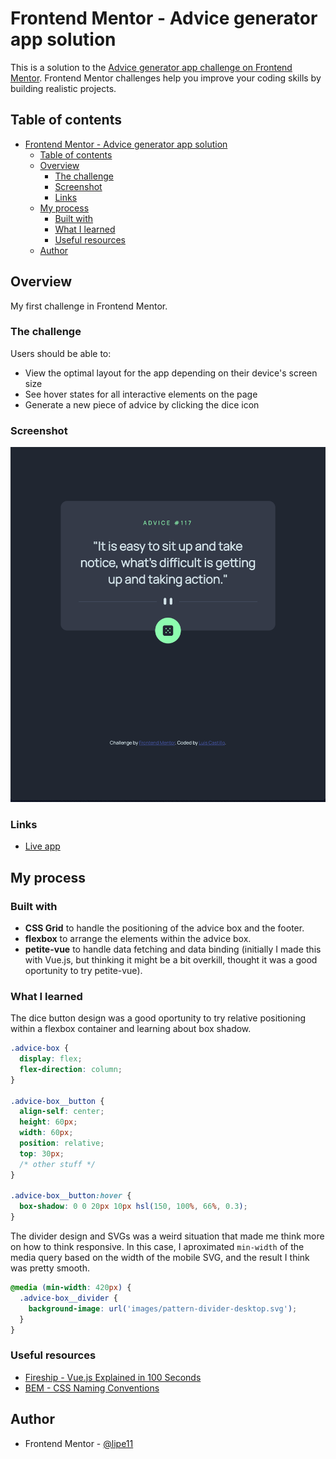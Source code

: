 # Frontend Mentor - Advice generator app solution

This is a solution to the [Advice generator app challenge on Frontend Mentor](https://www.frontendmentor.io/challenges/advice-generator-app-QdUG-13db). Frontend Mentor challenges help you improve your coding skills by building realistic projects.

## Table of contents

- [Frontend Mentor - Advice generator app solution](#frontend-mentor---advice-generator-app-solution)
  - [Table of contents](#table-of-contents)
  - [Overview](#overview)
    - [The challenge](#the-challenge)
    - [Screenshot](#screenshot)
    - [Links](#links)
  - [My process](#my-process)
    - [Built with](#built-with)
    - [What I learned](#what-i-learned)
    - [Useful resources](#useful-resources)
  - [Author](#author)

## Overview

My first challenge in Frontend Mentor.

### The challenge

Users should be able to:

- View the optimal layout for the app depending on their device's screen size
- See hover states for all interactive elements on the page
- Generate a new piece of advice by clicking the dice icon

### Screenshot

![](./screenshot.png)

### Links

- [Live app](https://lipe11.github.io/advice-generator-app/)

## My process

### Built with

- **CSS Grid** to handle the positioning of the advice box and the footer.
- **flexbox** to arrange the elements within the advice box.
- **petite-vue** to handle data fetching and data binding (initially I made this with Vue.js, but thinking it might be a bit overkill, thought it was a good oportunity to try petite-vue).

### What I learned

The dice button design was a good oportunity to try relative positioning within a flexbox container and learning about box shadow.

```css
.advice-box {
  display: flex;
  flex-direction: column;
}

.advice-box__button {
  align-self: center;
  height: 60px;
  width: 60px;
  position: relative;
  top: 30px;
  /* other stuff */
}

.advice-box__button:hover {
  box-shadow: 0 0 20px 10px hsl(150, 100%, 66%, 0.3);
}
```

The divider design and SVGs was a weird situation that made me think more on how to think responsive. In this case, I aproximated `min-width` of the media query based on the width of the mobile SVG, and the result I think was pretty smooth.

```css
@media (min-width: 420px) {
  .advice-box__divider {
    background-image: url('images/pattern-divider-desktop.svg');
  }
}
```

### Useful resources

- [Fireship - Vue.js Explained in 100 Seconds](https://www.youtube.com/watch?v=nhBVL41-_Cw)
- [BEM - CSS Naming Conventions](http://getbem.com/naming/)

## Author

- Frontend Mentor - [@lipe11](https://www.frontendmentor.io/profile/lipe11)
